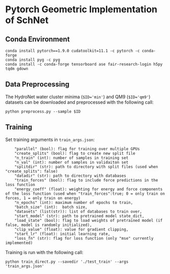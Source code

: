 # Pytorch Geometric Implementation of SchNet

## Conda Environment
```
conda install pytorch==1.9.0 cudatoolkit=11.1 -c pytorch -c conda-forge
conda install pyg -c pyg
conda install -c conda-forge tensorboard ase fair-research-login h5py tqdm gdown
```

## Data Preprocessing
The HydroNet water cluster minima (`$ID='min'`) and QM9 (`$ID='qm9'`) datasets can be downloaded and preprocessed with the following call:

`python preprocess.py --sample $ID`

## Training 
Set training arguments in `train_args.json`:
```
    "parallel" (bool): flag for training over multiple GPUs
    "create_splits" (bool): flag to create new split file
    "n_train" (int): number of samples in training set
    "n_val" (int): number of samples in validaiton set 
    "splitdir" (str): path to directory with split files (used when "create_splits": false)
    "datadir" (str): path to directory with databases
    "train_forces" (bool): flag to include force predictions in the loss function
    "energy_coeff" (float): weighting for energy and force components of the loss function (used when "train_forces":true; 0 = only train on forces, 1 = only train on energy)
    "n_epochs" (int): maximum number of epochs to train,
    "batch_size" (int):  batch size,
    "datasets" (list(str)): list of databases to train over,
    "start_model" (str): path to pretrained model state_dict,
    "load_state" (bool): flag to load weights of pretrained model (if false, model is randomly initialized),
    "clip_value" (float): value for gradient clipping,
    "start_lr" (float): initial learning rate,
    "loss_fn" (str): flag for loss function (only "mse" currently implemented)
```


Training is run with the following call:

`python train_direct.py --savedir './test_train' --args 'train_args.json'`
